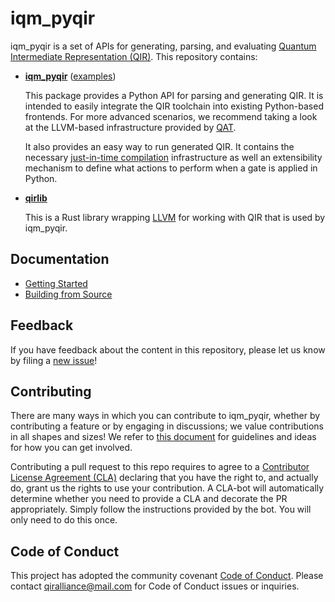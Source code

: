 # iqm_pyqir

iqm_pyqir is a set of APIs for generating, parsing, and evaluating [Quantum Intermediate Representation (QIR)](https://github.com/qir-alliance/qir-spec).
This repository contains:

- [**iqm_pyqir**](iqm_pyqir) ([examples](examples))

  This package provides a Python API for parsing and generating QIR.
  It is intended to easily integrate the QIR toolchain into existing Python-based frontends.
  For more advanced scenarios, we recommend taking a look at the LLVM-based infrastructure provided by [QAT](https://qir-alliance.github.io/qat/).

  It also provides an easy way to run generated QIR. It contains the necessary [just-in-time compilation](https://en.wikipedia.org/wiki/Just-in-time_compilation) infrastructure as well an extensibility mechanism to define what actions to perform when a gate is applied in Python.

- [**qirlib**](qirlib)

  This is a Rust library wrapping [LLVM](https://llvm.org/) for working with QIR that is used by iqm_pyqir.

## Documentation

- [Getting Started](https://www.qir-alliance.org/iqm_pyqir/)
- [Building from Source](https://www.qir-alliance.org/iqm_pyqir/building.html)

## Feedback

If you have feedback about the content in this repository, please let us know by
filing a [new issue](https://github.com/qir-alliance/iqm_pyqir/issues/new)!

## Contributing

There are many ways in which you can contribute to iqm_pyqir, whether by
contributing a feature or by engaging in discussions; we value contributions in
all shapes and sizes! We refer to [this document](CONTRIBUTING.md) for
guidelines and ideas for how you can get involved.

Contributing a pull request to this repo requires to agree to a [Contributor
License Agreement
(CLA)](https://en.wikipedia.org/wiki/Contributor_License_Agreement) declaring
that you have the right to, and actually do, grant us the rights to use your
contribution. A CLA-bot will automatically determine whether you need to provide
a CLA and decorate the PR appropriately. Simply follow the
instructions provided by the bot. You will only need to do this once.

## Code of Conduct

This project has adopted the community covenant [Code of
Conduct](https://github.com/qir-alliance/.github/blob/main/Code_of_Conduct.md#contributor-covenant-code-of-conduct).
Please contact [qiralliance@mail.com](mailto:qiralliance@mail.com) for Code of
Conduct issues or inquiries.

